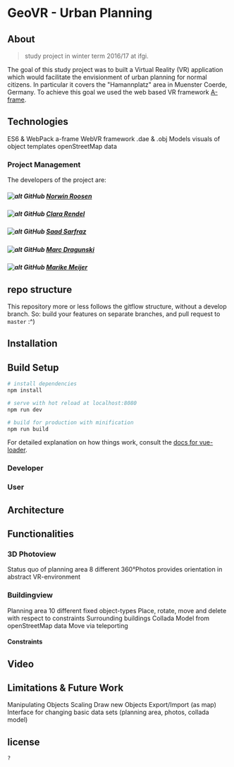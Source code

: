 # GeoVR - Urban Planning

## About
> study project in winter term 2016/17 at ifgi.

The goal of this study project was to built a Virtual Reality (VR) application which would facilitate the envisionment of urban planning for normal citizens. In particular it covers the "Hamannplatz" area in Muenster Coerde, Germany. To achieve this goal we used the web based VR framework [A-frame](https://aframe.io/).




## Technologies

ES6 & WebPack
a-frame                 WebVR framework
.dae & .obj Models      visuals of object templates
 openStreetMap data


### Project Management 

The developers of the project are:
##### ![alt GitHub](http://i.imgur.com/0o48UoR.png") [Norwin Roosen](https://github.com/noerw)
##### ![alt GitHub](http://i.imgur.com/0o48UoR.png") [Clara Rendel](https://github.com/crend02)
##### ![alt GitHub](http://i.imgur.com/0o48UoR.png") [Saad Sarfraz](https://github.com/saadsarfrazz)
##### ![alt GitHub](http://i.imgur.com/0o48UoR.png") [Marc Dragunski](https://github.com/mdragunski)
##### ![alt GitHub](http://i.imgur.com/0o48UoR.png") [Marike Meijer](https://github.com/marikemau)

## repo structure
This repository more or less follows the gitflow structure, without a develop branch.
So: build your features on separate branches, and pull request to `master` :^)

## Installation

## Build Setup

``` bash
# install dependencies
npm install

# serve with hot reload at localhost:8080
npm run dev

# build for production with minification
npm run build
```

For detailed explanation on how things work, consult the [docs for vue-loader](http://vuejs.github.io/vue-loader).



### Developer

### User

## Architecture

## Functionalities

### 3D Photoview

Status quo of planning area
8 different 360°Photos
provides orientation in abstract VR-environment


### Buildingview

Planning area
10 different fixed object-types
Place, rotate, move and delete with respect to constraints
Surrounding buildings
Collada Model from openStreetMap data
Move via teleporting

#### Constraints 


## Video

## Limitations & Future Work

Manipulating Objects
Scaling
Draw new Objects
Export/Import (as map)
Interface for changing basic data sets (planning area, photos, collada model)


## license
`?`

